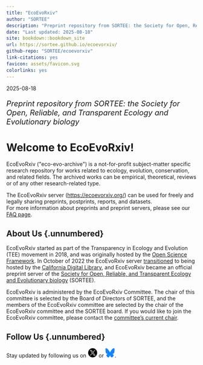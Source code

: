 ```yaml
---
title: "EcoEvoRxiv"
author: "SORTEE"
description: "Preprint repository from SORTEE: the Society for Open, Reliable, and Transparent Ecology and Evolutionary biology"
date: "Last updated: 2025-08-18"
site: bookdown::bookdown_site
url: https://sortee.github.io/ecoevorxiv/
github-repo: "SORTEE/ecoevorxiv"
link-citations: yes
favicon: assets/favicon.svg
colorlinks: yes
---
```




2025-08-18

<summary style="font-size:20px">

*Preprint repository from SORTEE: the Society for Open, Reliable, and Transparent Ecology and Evolutionary biology*

</summary>

# Welcome to EcoEvoRxiv!

EcoEvoRxiv ("eco-evo-archive") is a not-for-profit subject-matter specific research repository for works related to ecology, evolution, conservation, and related fields. The archived works can be empirical, theoretical, reviews or of any other research-related type.

The EcoEvoRxiv server (https://ecoevorxiv.org/) can be used for freely and legally sharing preprints, postprints, reports, and datasets.\
For more information about preprints and preprint servers, please see our [FAQ page](02_FAQ.html).

## About Us {.unnumbered}

EcoEvoRxiv started as part of the Transparency in Ecology and Evolution (TEE) movement in 2018, and was originally hosted by the [Open Science Framework](https://osf.io/). In October of 2022 the EcoEvoRxiv server [transitioned](https://cdlib.org/cdlinfo/2022/10/19/ecoevorxiv-partners-with-california-digital-library-to-re-launch-preprint-service-on-janeway/) to being hosted by the [California Digital Library](https://cdlib.org/services/pad/escholarship/), and EcoEvoRxiv became an official preprint server of the [Society for Open, Reliable, and Transparent Ecology and Evolutionary biology](http://www.sortee.org/) (SORTEE).

EcoEvoRxiv is administered by the EcoEvoRxiv Committee. The chair of this committee is selected by the Board of Directors of SORTEE, and the members of the EcoEvoRxiv committee are selected by the chair of the EcoEvoRxiv committee and the SORTEE board. If you would like to join the EcoEvoRxiv committee, please contact the [committee’s current chair](#people).

## Follow Us {.unnumbered}

Stay updated by following us on [<img src="assets/twitter.png" alt="Twitter" width="25" height="25"/>](https://twitter.com/EcoEvoRxiv) or [<img src="assets/Bluesky_Logo.svg" alt="Bluesky" width="25" height="25"/>](https://bsky.app/profile/ecoevorxiv.bsky.social).

<script>
title=document.getElementById('header');
title.innerHTML = '<img src="assets/logo.png" alt="Test Image">' + title.innerHTML
</script>
